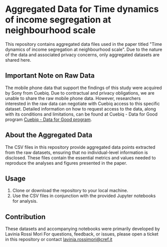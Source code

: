 
# Aggregated Data for Time dynamics of income segregation at neighbourhood scale

This repository contains aggregated data files used in the paper titled "Time dynamics of income segregation at neighbourhood scale". Due to the nature of the data and associated privacy concerns, only aggregated datasets are shared here.

## Important Note on Raw Data

The mobile phone data that support the findings of this study were acquired by Sony from Cuebiq. Due to contractual and privacy obligations, we are unable to share the raw mobile phone data.  However, researchers interested in the raw data can negotiate with Cuebiq access to this specific dataset. Detailed information on how to request access to the data, along with its conditions and limitations, can be found at Cuebiq - Data for Good program [Cuebiq - Data for Good program](https://www.cuebiq.com/about/data-for-good/).

## About the Aggregated Data

The CSV files in this repository provide aggregated data points extracted from the raw datasets, ensuring that no individual-level information is disclosed. These files contain the essential metrics and values needed to reproduce the analyses and figures presented in the paper.

## Usage

1. Clone or download the repository to your local machine.
2. Use the CSV files in conjunction with the provided Jupyter notebooks for analysis.

## Contribution

These datasets and accompanying notebooks were primarily developed by Lavinia Rossi Mori For questions, feedback, or issues, please open a ticket in this repository or contact lavinia.rossimori@cref.it
